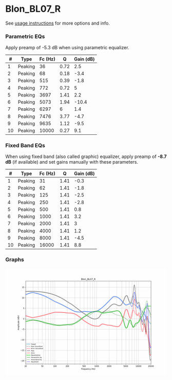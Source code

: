 # Blon_BL07_R
See [usage instructions](https://github.com/jaakkopasanen/AutoEq#usage) for more options and info.

### Parametric EQs
Apply preamp of -5.3 dB when using parametric equalizer.

|   # | Type    |   Fc (Hz) |    Q |   Gain (dB) |
|-----|---------|-----------|------|-------------|
|   1 | Peaking |        36 | 0.72 |         2.5 |
|   2 | Peaking |        68 | 0.18 |        -3.4 |
|   3 | Peaking |       515 | 0.39 |        -1.8 |
|   4 | Peaking |       772 | 0.72 |         5   |
|   5 | Peaking |      3697 | 1.41 |         2.2 |
|   6 | Peaking |      5073 | 1.94 |       -10.4 |
|   7 | Peaking |      6297 | 6    |         1.4 |
|   8 | Peaking |      7476 | 3.77 |        -4.7 |
|   9 | Peaking |      9635 | 1.12 |        -9.5 |
|  10 | Peaking |     10000 | 0.27 |         9.1 |

### Fixed Band EQs
When using fixed band (also called graphic) equalizer, apply preamp of **-8.7 dB** (if available) and set gains manually with these parameters.

|   # | Type    |   Fc (Hz) |    Q |   Gain (dB) |
|-----|---------|-----------|------|-------------|
|   1 | Peaking |        31 | 1.41 |        -0.3 |
|   2 | Peaking |        62 | 1.41 |        -1.8 |
|   3 | Peaking |       125 | 1.41 |        -2.5 |
|   4 | Peaking |       250 | 1.41 |        -2.8 |
|   5 | Peaking |       500 | 1.41 |         0.8 |
|   6 | Peaking |      1000 | 1.41 |         3.2 |
|   7 | Peaking |      2000 | 1.41 |         3   |
|   8 | Peaking |      4000 | 1.41 |         1.2 |
|   9 | Peaking |      8000 | 1.41 |        -4.5 |
|  10 | Peaking |     16000 | 1.41 |         8.8 |

### Graphs
![](./Blon_BL07_R.png)
